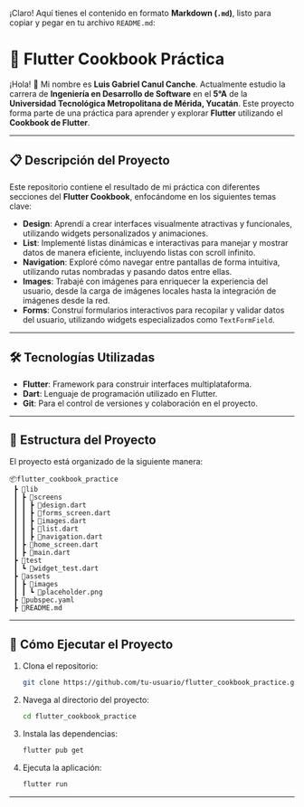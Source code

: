 ¡Claro! Aquí tienes el contenido en formato **Markdown (`.md`)**, listo para copiar y pegar en tu archivo `README.md`:


# 📘 Flutter Cookbook Práctica

¡Hola! 👋 Mi nombre es **Luis Gabriel Canul Canche**. Actualmente estudio la carrera de **Ingeniería en Desarrollo de Software** en el **5°A** de la **Universidad Tecnológica Metropolitana de Mérida, Yucatán**. Este proyecto forma parte de una práctica para aprender y explorar **Flutter** utilizando el **Cookbook de Flutter**.

---

## 📋 Descripción del Proyecto

Este repositorio contiene el resultado de mi práctica con diferentes secciones del **Flutter Cookbook**, enfocándome en los siguientes temas clave:

- **Design**: Aprendí a crear interfaces visualmente atractivas y funcionales, utilizando widgets personalizados y animaciones.
- **List**: Implementé listas dinámicas e interactivas para manejar y mostrar datos de manera eficiente, incluyendo listas con scroll infinito.
- **Navigation**: Exploré cómo navegar entre pantallas de forma intuitiva, utilizando rutas nombradas y pasando datos entre ellas.
- **Images**: Trabajé con imágenes para enriquecer la experiencia del usuario, desde la carga de imágenes locales hasta la integración de imágenes desde la red.
- **Forms**: Construí formularios interactivos para recopilar y validar datos del usuario, utilizando widgets especializados como `TextFormField`.

---

## 🛠️ Tecnologías Utilizadas

- **Flutter**: Framework para construir interfaces multiplataforma.
- **Dart**: Lenguaje de programación utilizado en Flutter.
- **Git**: Para el control de versiones y colaboración en el proyecto.

---

## 📂 Estructura del Proyecto

El proyecto está organizado de la siguiente manera:

```
📦flutter_cookbook_practice
 ┣ 📂lib
 ┃ ┣ 📂screens
 ┃ ┃ ┣ 📜design.dart
 ┃ ┃ ┣ 📜forms_screen.dart
 ┃ ┃ ┣ 📜images.dart
 ┃ ┃ ┣ 📜list.dart
 ┃ ┃ ┣ 📜navigation.dart
 ┃ ┣ 📜home_screen.dart
 ┃ ┣ 📜main.dart
 ┣ 📂test
 ┃ ┗ 📜widget_test.dart
 ┣ 📂assets
 ┃ ┣ 📂images
 ┃ ┃ ┗ 📜placeholder.png
 ┣ 📜pubspec.yaml
 ┣ 📜README.md
```

---

## 🚀 Cómo Ejecutar el Proyecto

1. Clona el repositorio:
   ```bash
   git clone https://github.com/tu-usuario/flutter_cookbook_practice.git
   ```
2. Navega al directorio del proyecto:
   ```bash
   cd flutter_cookbook_practice
   ```
3. Instala las dependencias:
   ```bash
   flutter pub get
   ```
4. Ejecuta la aplicación:
   ```bash
   flutter run
   ```

---
